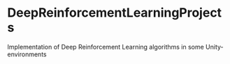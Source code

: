 # DeepReinforcementLearningProjects
Implementation of  Deep Reinforcement Learning algorithms  in some Unity-environments
